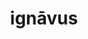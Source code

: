 ---
title: ignāvus
meaning: cowardly, lazy
ch: five
pos: totadjective
femstem: ignāv
femend: a
neutstem: ignāv
neutend: um
---